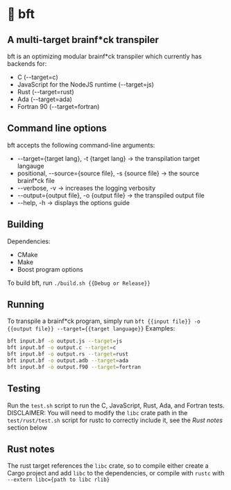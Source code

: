 # 🧠 bft
## A multi-target brainf*ck transpiler
bft is an optimizing modular brainf*ck transpiler which currently has backends for:
* C (--target=c)
* JavaScript for the NodeJS runtime (--target=js)
* Rust (--target=rust)
* Ada (--target=ada)
* Fortran 90 (--target=fortran)

## Command line options
bft accepts the following command-line arguments:
* --target={target lang}, -t {target lang} -> the transpilation target langauge
* positional, --source={source file}, -s {source file} -> the source brainf*ck file
* --verbose, -v -> increases the logging verbosity
* --output={output file}, -o {output file} -> the transpiled output file
* --help, -h -> displays the options guide

## Building
Dependencies:
* CMake
* Make
* Boost program options

To build bft, run `./build.sh {{Debug or Release}}`

## Running
To transpile a brainf*ck program, simply run `bft {{input file}} -o {{output file}} --target={{target language}}`
Examples:
```bash
bft input.bf -o output.js --target=js
bft input.bf -o output.c --target=c
bft input.bf -o output.rs --target=rust
bft input.bf -o output.adb --target=ada
bft input.bf -o output.f90 --target=fortran
```

## Testing
Run the `test.sh` script to run the C, JavaScript, Rust, Ada, and Fortran tests. DISCLAIMER: You will need to modify the `libc` crate path in the `test/rust/test.sh` script for rustc to correctly include it, see the *Rust notes* section below

## Rust notes
The rust target references the `libc` crate, so to compile either create a Cargo project and add `libc` to the dependencies, or compile with `rustc` with `--extern libc={path to libc rlib}`
